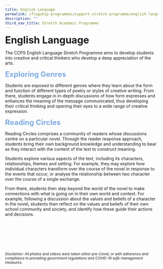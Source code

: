 ```yaml
---
title: English Language
permalink: /flagship-programmes/support-stretch-programme/english-language/
description: ""
third_nav_title: Stretch Academic Programme
---
```

<b><font size="6">English Language</font></b>

The CCPS English Language Stretch Programme aims to develop students into creative and critical thinkers who develop a deep appreciation of the arts.

  
<b><font size="5" color="#7daadf">Exploring Genres</font></b>

Students are exposed to different genres where they learn about the form and function of different types of poetry or styles of creative writing. From there,&nbsp;students&nbsp;engage in in-depth discussions of how form expresses and enhances the meaning of the message communicated, thus developing their critical thinking and opening their eyes to a wide range of creative expression.&nbsp;  

  
<b><font size="5" color="#7daadf">Reading Circles</font></b>

Reading Circles comprises a community of readers whose discussions centre on a particular novel. Through the reader response approach,&nbsp;
students&nbsp;bring their own background knowledge and understanding to bear as they interact with the content of the text to construct meaning.  

Students&nbsp;explore various aspects of the text, including its characters, relationships, themes and setting. For example, they may explore how individual characters transform over the course of the novel in response to the events that occur, or analyse the relationship between two character over the course of a single exchange.&nbsp;  

From there, students then step beyond the world of the novel to make connections with what is going on in their own world and context. For example, following a discussion about the values and beliefs of a character in the novel, students then reflect on the values and beliefs of their own school community and society, and identify how these guide their actions and decisions.

<br><br><br><br><br><br>
<sup>_Disclaimer: All photos and videos were taken either pre-Covid, or with adherence and compliance to prevailing government regulations and COVID-19 safe management measures._</sup>